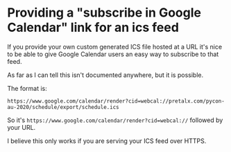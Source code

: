 # Providing a "subscribe in Google Calendar" link for an ics feed

If you provide your own custom generated ICS file hosted at a URL it's nice to be able to give Google Calendar users an easy way to subscribe to that feed.

As far as I can tell this isn't documented anywhere, but it is possible.

The format is:

    https://www.google.com/calendar/render?cid=webcal://pretalx.com/pycon-au-2020/schedule/export/schedule.ics

So it's `https://www.google.com/calendar/render?cid=webcal://` followed by your URL.

I believe this only works if you are serving your ICS feed over HTTPS.
